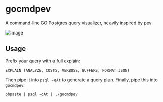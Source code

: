 # gocmdpev
A command-line GO Postgres query visualizer, heavily inspired by [pev](https://github.com/AlexTatiyants/pev)

![image](https://cloud.githubusercontent.com/assets/14410/15448062/9cd5df36-1f4d-11e6-83a0-6489b905d3b7.png)

## Usage

Prefix your query with a full explain:

`EXPLAIN (ANALYZE, COSTS, VERBOSE, BUFFERS, FORMAT JSON)`

Then pipe it into `psql -qAt` to generate a query plan. Finally, pipe this into `gocmdpev`:

`pbpaste | psql -qAt | ./gocmdpev`
